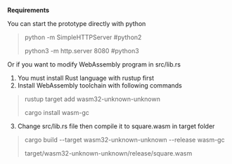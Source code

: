  **Requirements**

You can start the prototype directly with python
> python -m SimpleHTTPServer #python2
> 
> python3 -m http.server 8080 #python3

Or if you want to modify WebAssembly program in src/lib.rs
 1. You must install Rust language with rustup first
 2. Install WebAssembly toolchain with following commands

> rustup target add wasm32-unknown-unknown
> 
> cargo install wasm-gc

 3. Change src/lib.rs file then compile it to square.wasm in target folder

> cargo build --target wasm32-unknown-unknown --release wasm-gc
> 
> target/wasm32-unknown-unknown/release/square.wasm
